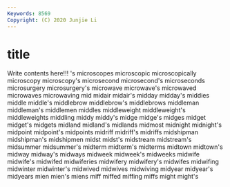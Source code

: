 ```yaml
---
Keywords: 8569
Copyright: (C) 2020 Junjie Li
---
```


# title

Write contents here!!!
's 
microscopes 
microscopic 
microscopically 
microscopy 
microscopy's 
microsecond 
microsecond's 
microseconds 
microsurgery
microsurgery's 
microwave 
microwave's 
microwaved 
microwaves 
microwaving 
mid 
midair 
midair's 
midday
midday's 
middies 
middle 
middle's 
middlebrow 
middlebrow's 
middlebrows 
middleman 
middleman's 
middlemen
middles 
middleweight 
middleweight's 
middleweights 
middling 
middy 
middy's 
midge 
midge's 
midges
midget 
midget's 
midgets 
midland 
midland's 
midlands 
midmost 
midnight 
midnight's 
midpoint
midpoint's 
midpoints 
midriff 
midriff's 
midriffs 
midshipman 
midshipman's 
midshipmen 
midst 
midst's
midstream 
midstream's 
midsummer 
midsummer's 
midterm 
midterm's 
midterms 
midtown 
midtown's 
midway
midway's 
midways 
midweek 
midweek's 
midweeks 
midwife 
midwife's 
midwifed 
midwiferies 
midwifery
midwifery's 
midwifes 
midwifing 
midwinter 
midwinter's 
midwived 
midwives 
midwiving 
midyear 
midyear's
midyears 
mien 
mien's 
miens 
miff 
miffed 
miffing 
miffs 
might 
might's
